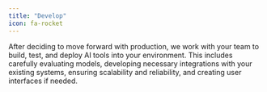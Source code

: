 ```yaml
---
title: "Develop"
icon: fa-rocket
---
```


After deciding to move forward with production, we work with your team to build, test, and deploy AI tools into your environment. This includes carefully evaluating models, developing necessary integrations with your existing systems, ensuring scalability and reliability, and creating user interfaces if needed.

